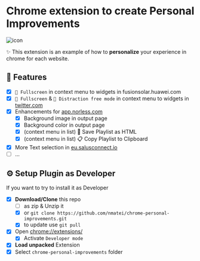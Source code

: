 # Chrome extension to create Personal Improvements

![icon](views/icons/icon-48.png)

✨ This extension is an example of how to **personalize** your experience 
in chrome for each website.

## 💠 Features

- [x] `🔲 Fullscreen` in context menu to widgets in fusionsolar.huawei.com
- [x] `🔲 Fullscreen` & `🔲 Distraction free mode` in context menu to widgets in [twitter.com](https://twitter.com/home)
- [x] Enhancements for [app.norless.com](http://app.norless.com/)
  - [x] Background image in output page
  - [x] Background color in output page
  - [x] (context menu in list) 📩 Save Playlist as HTML
  - [x] (context menu in list) 📋 Copy Playlist to Clipboard
- [x] More Text selection in [eu.salusconnect.io](https://eu.salusconnect.io)
- [ ] ...

## ⚙ Setup Plugin as Developer

If you want to try to install it as Developer

- [x] **Download/Clone** this repo
    - [ ] as zip & Unzip it
    - [x] or `git clone https://github.com/nmatei/chrome-personal-improvements.git`
    - [x] to update use `git pull`
- [x] Open [chrome://extensions/](chrome://extensions/)
    - [x] Activate `Developer mode`
- [x] **Load unpacked** Extension
- [x] Select `chrome-personal-improvements` folder